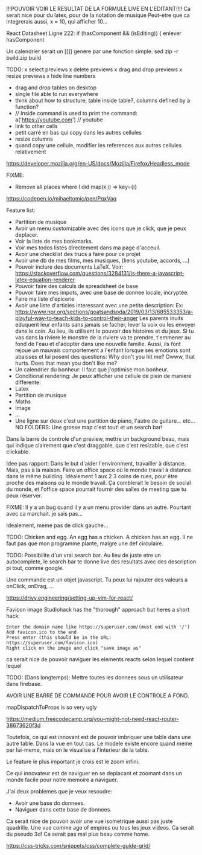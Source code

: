 !!!POUVOIR VOIR LE RESULTAT DE LA FORMULE LIVE EN L'EDITANT!!!!
Ca serait nice pour du latex, pour de la notation de musique
Peut-etre que ca integrerais aussi, x = 10, qui afficher 10...


React Datasheet
Ligne 222:
if (hasComponent && (isEditing)) {
enlever hasComponent


Un calendrier serait un [[]] genere par une fonction simple.
sed
zip -r build.zip build

TODO:
x select previews
x delete previews
x drag and drop previews
x resize previews
x hide line numbers
- drag and drop tables on desktop
- single file able to run everywhere
- think about how to structure, table inside table?, columns defined by a function?
- // Inside command is used to print the command: a('https://youtube.com') // youtube
- link to other cells
- petit carré en bas qui copy dans les autres cellules
- resize columns
- quand copy une cellule, modifier les references aux autres cellules relativement

https://developer.mozilla.org/en-US/docs/Mozilla/Firefox/Headless_mode

FIXME:
- Remove all places where I did map(k,i) => key={i}

https://codepen.io/mihaeltomic/pen/PqxVaq

Feature list:
- Partition de musique
- Avoir un menu customizable avec des icons que je click, que je peux deplacer.
- Voir la liste de mes bookmarks.
- Voir mes todos listes directement dans ma page d'acceuil.
- Avoir une checklist des trucs a faire pour ce projet
- Avoir une db de mes films, mes musiques, (liens youtube, accords, ...)
- Pouvoir inclure des documents LaTeX. Voir: https://stackoverflow.com/questions/3284131/is-there-a-javascript-latex-equation-renderer
- Pouvoir faire des calculs de spreadsheet de base
- Pouvoir faire mes impots, avec une base de donnee locale, incryptée.
- Faire ma liste d'epicerie
- Avoir une liste d'articles interessant avec une petite description:
Ex:
https://www.npr.org/sections/goatsandsoda/2019/03/13/685533353/a-playful-way-to-teach-kids-to-control-their-anger
Les parents inuits eduquent leur enfants sans jamais se facher, lever la voix ou les envoyer dans le coin. Au lieu, ils utilisent le pouvoir des histoires et du jeux. Si tu vas dans la riviere le monstre de la riviere va te prendre, t'emmener au fond de l'eau et d'adopter dans une nouvelle famille. Aussi, ils font rejoue un mauvais comportement a l'enfant lorsque ses emotions sont abaisses et lui posent des questions: Why don't you hit me? Owww, that hurts. Does that mean you don't like me?
- Un calendrier du bonheur: Il faut que j'optimise mon bonheur.
- Conditional rendering: Je peux afficher une cellule de plein de maniere differente:
- Latex
- Partition de musique
- Maths
- Image
- ...
- Une ligne sur deux c'est une partition de piano, l'autre de guitare... etc...
NO FOLDERS: Une grosse map c'est tout! et un search bar!

Dans la barre de controle d'un preview, mettre un background beau, mais qui indique clairement que c'est draggable, que c'est resizable, que c'est clickable.

Idee pas rapport: Dans le but d'aider l'environment, travailler à distance. Mais, pas à la maison. Faire un office space où le monde travail à distance dans le même building. Idéalement 1 aux 2 3 coins de rues, pour être proche des maisons où le monde travail. Ça comblerait le besoin de social du monde, et l'office space pourrait fournir des salles de meeting que tu peux réserver.

FIXME: Il y a un bug quand il y a un menu provider dans un autre. Pourtant avec ca marchait. je sais pas...

Idealement, meme pas de click gauche...

TODO: Chicken and egg. An egg has a chicken. A chicken has an egg.
Il ne faut pas que mon programme plante, malgre une def circulaire.

TODO: Possibilite d'un vrai search bar. Au lieu de juste etre un autocomplete, le search bar te donne live des resultats avec des description pi tout, comme google.

Une commande est un objet javascript. Tu peux lui rajouter des valeurs a onClick, onDrag, ...

https://drivy.engineering/setting-up-vim-for-react/

Favicon image
Studiohack has the "thorough" approach but heres a short hack:

    Enter the domain name like https://superuser.com/(must end with '/')
    Add favicon.ico to the end
    Press enter (this should be in the URL: https://superuser.com/favicon.ico)
    Right click on the image and click "save image as"

ca serait nice de pouvoir naviguer les elements reacts selon lequel contient lequel

TODO:
(Dans longtemps): Mettre toutes les donnees sous un utilisateur dans firebase.

AVOIR UNE BARRE DE COMMANDE POUR AVOIR LE CONTROLE A FOND.

mapDispatchToProps is so very ugly

https://medium.freecodecamp.org/you-might-not-need-react-router-38673620f3d

Toutefois, ce qui est innovant est de pouvoir imbriquer une table dans une autre table. Dans la vue en tout cas. Le modele existe encore quand meme par lui-meme, mais on le visualise a l'interieur de la table.

Le feature le plus important je crois est le zoom infini.

Ce qui innovateur est de naviguer en se deplacant et zoomant dans un monde facile pour notre memoire a naviguer.

J'ai deux problemes que je veux resoudre:

- Avoir une base do donnees.
- Naviguer dans cette base de donnees.

Ca serait nice de pouvoir avoir une vue isometrique aussi pas juste quadrille.
Une vue comme age of empires ou tous les jeux videos. Ca serait du pseudo 3d! Ca serait
pas mal plus beau comme home.

https://css-tricks.com/snippets/css/complete-guide-grid/
